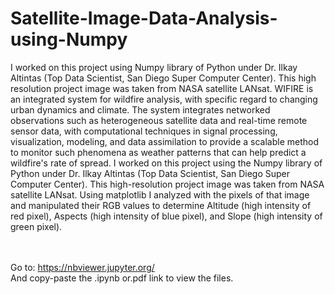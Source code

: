 # Satellite-Image-Data-Analysis-using-Numpy
I worked on this project using Numpy library of Python under Dr. Ilkay Altintas (Top Data Scientist, San Diego Super Computer Center). This high resolution project image was taken from NASA satellite LANsat.
WIFIRE is an integrated system for wildfire analysis, with specific regard to changing urban dynamics and climate. The system integrates networked observations such as heterogeneous satellite data and real-time remote sensor data, with computational techniques in signal processing, visualization, modeling, and data assimilation to provide a scalable method to monitor such phenomena as weather patterns that can help predict a wildfire's rate of spread.
I worked on this project using the Numpy library of Python under Dr. Ilkay Altintas (Top Data Scientist, San Diego Super Computer Center). This high-resolution project image was taken from NASA satellite LANsat. Using matplotlib I analyzed with the pixels of that image and manipulated their RGB values to determine Altitude (high intensity of red pixel), Aspects (high intensity of blue pixel), and Slope (high intensity of green pixel).

\
\
Go to: https://nbviewer.jupyter.org/  \
And copy-paste the .ipynb or.pdf link to view the files.
